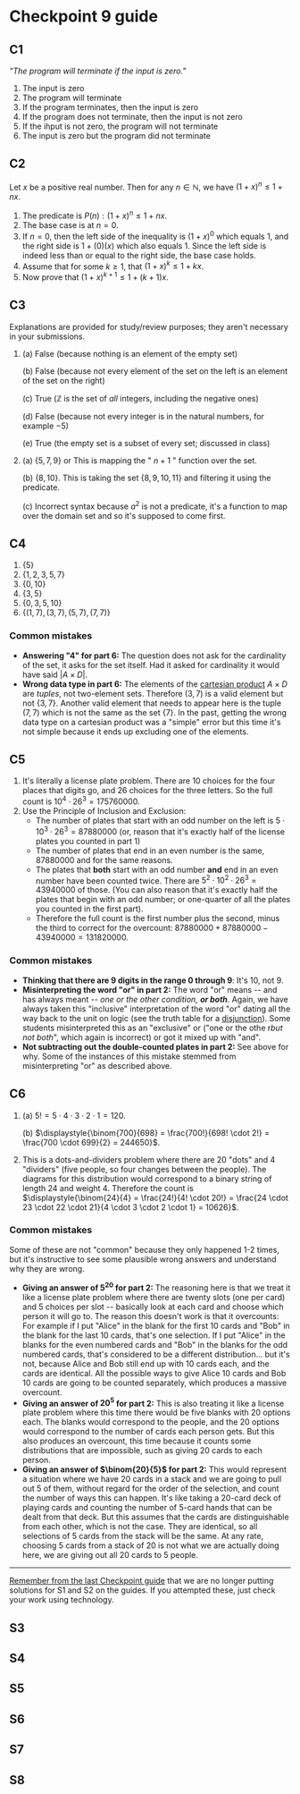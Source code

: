 # Checkpoint 9 guide 

## C1

*"The program will terminate if the input is zero."*

1. The input is zero
2. The program will terminate
3. If the program terminates, then the input is zero 
4. If the program does not terminate, then the input is not zero 
5. If the ihput is not zero, the program will not terminate
6. The input is zero but the program did not terminate
 

## C2

Let $x$ be a positive real number. Then for any $n \in \mathbb{N}$, we have $(1+x)^n \leq 1 + nx$.

1. The predicate is $P(n): (1+x)^n \leq 1 + nx$.
2. The base case is at $n = 0$. 
3. If $n = 0$, then the left side of the inequality is $(1+x)^0$ which equals $1$, and the right side is $1 + (0)(x)$ which also equals $1$. Since the left side is indeed less than or equal to the right side, the base case holds. 
4. Assume that for some $k \geq 1$, that $(1+x)^k \leq 1 + kx$. 
5. Now prove that $(1+x)^{k+1} \leq 1 + (k+1)x$. 


## C3

Explanations are provided for study/review purposes; they aren't necessary in your submissions.

1. (a) False (because nothing is an element of the empty set)

   (b) False (because not every element of the set on the left is an element of the set on the right)

   (c) True ($\mathbb{Z}$ is the set of *all* integers, including the negative ones)

   (d) False (because not every integer is in the natural numbers, for example $-5$)

   (e) True (the empty set is a subset of every set; discussed in class)

2. (a) $\lbrace   5,7,9  \rbrace$ or This is mapping the " $n+1$ " function over the set. 

   (b) $\lbrace  8, 10 \rbrace$. This is taking the set $\lbrace  8,9,10,11 \rbrace$ and filtering it using the predicate. 

   (c) Incorrect syntax because $a^2$ is not a predicate, it's a function to map over the domain set and so it's supposed to come first. 

## C4 

1. $\lbrace  5 \rbrace$
2. $\lbrace  1,2,3,5,7 \rbrace$
3. $\lbrace  0, 10 \rbrace$
4. $\lbrace  3,5 \rbrace$ 
5. $\lbrace  0,3,5,10 \rbrace$
6. $\lbrace (1,7), (3,7), (5,7), (7,7) \rbrace$ 


### Common mistakes

- **Answering "4" for part 6:** The question does not ask for the cardinality of the set, it asks for the set itself. Had it asked for cardinality it would have said $|A \times D|$. 
- **Wrong data type in part 6:** The elements of the [cartesian product](https://publish.obsidian.md/mth225/Sets+and+Functions/Cartesian+product) $A \times D$ are *tuples*, not two-element sets. Therefore $(3,7)$ is a valid element but not $\lbrace 3, 7 \rbrace$. Another valid element that needs to appear here is the tuple $(7,7)$ which is not the same as the set $\lbrace 7 \rbrace$. In the past, getting the wrong data type on a cartesian product was a "simple" error but this time it's not simple because it ends up excluding one of the elements. 

## C5 

1. It's literally a license plate problem. There are 10 choices for the four places that digits go, and 26 choices for the three letters. So the full count is $10^4 \cdot 26^3 = 175760000$. 
2. Use the Principle of Inclusion and Exclusion: 
   - The number of plates that start with an odd number on the left is $5 \cdot 10^3 \cdot 26^3 = 87880000$ (or, reason that it's exactly half of the license plates you counted in part 1)
   - The number of plates that end in an even number is the same, $87880000$ and for the same reasons.
   - The plates that **both** start with an odd number **and** end in an even number have been counted twice. There are $5^2 \cdot 10^2 \cdot 26^3= 43940000$ of those. (You can also reason that it's exactly half the plates that begin with an odd number; or one-quarter of all the plates you counted in the first part).
   - Therefore the full count is the first number plus the second, minus the third to correct for the overcount: $87880000 + 87880000 - 43940000 = 131820000$. 


### Common mistakes 

- **Thinking that there are 9 digits in the range 0 through 9**: It's 10, not 9. 
- **Misinterpreting the word "or" in part 2:** The word "or" means -- and has always meant -- *one or the other condition, **or both***. Again, we have always taken this "inclusive" interpretation of the word "or" dating all the way back to the unit on logic (see the truth table for a [disjunction](https://publish.obsidian.md/mth225/Logic/Disjunction)). Some students misinterpreted this as an "exclusive" or ("one or the othe r*but not both*", which again is incorrect) or got it mixed up with "and". 
- **Not subtracting out the double-counted plates in part 2:** See above for why. Some of the instances of this mistake stemmed from misinterpreting "or" as described above. 

## C6

1. (a) $5! = 5 \cdot 4 \cdot 3 \cdot 2 \cdot 1 = 120$. 

   (b) $\displaystyle{\binom{700}{698} = \frac{700!}{698! \cdot 2!} = \frac{700 \cdot 699}{2} = 244650}$. 

2. This is a dots-and-dividers problem where there are 20 "dots" and 4 "dividers" (five people, so four changes between the people). The diagrams for this distribution would correspond to a binary string of length 24 and weight 4. Therefore the count is $\displaystyle{\binom{24}{4} = \frac{24!}{4! \cdot 20!} = \frac{24 \cdot 23 \cdot 22 \cdot 21}{4 \cdot 3 \cdot 2 \cdot 1} = 10626}$. 

### Common mistakes

Some of these are not "common" because they only happened 1-2 times, but it's instructive to see some plausible wrong answers and understand why they are wrong. 

- **Giving an answer of $5^{20}$ for part 2:** The reasoning here is that we treat it like a license plate problem where there are twenty slots (one per card) and 5 choices per slot -- basically look at each card and choose which person it will go to. The reason this doesn't work is that it overcounts: For example if I put "Alice" in the blank for the first 10 cards and "Bob" in the blank for the last 10 cards, that's one selection. If I put "Alice" in the blanks for the even numbered cards and "Bob" in the blanks for the odd numbered cards, that's considered to be a different distribution... but it's not, because Alice and Bob still end up with 10 cards each, and the cards are identical. All the possible ways to give Alice 10 cards and Bob 10 cards are going to be counted separately, which produces a massive overcount. 
- **Giving an answer of $20^5$ for part 2:** This is also treating it like a license plate problem where this time there would be five blanks with 20 options each. The blanks would correspond to the people, and the 20 options would correspond to the number of cards each person gets. But this also produces an overcount, this time because it counts some distributions that are impossible, such as giving 20 cards to each person. 
- **Giving an answer of $\binom{20}{5}$ for part 2:** This would represent a situation where we have 20 cards in a stack and we are going to pull out 5 of them, without regard for the order of the selection, and count the number of ways this can happen. It's like taking a 20-card deck of playing cards and counting the number of 5-card hands that can be dealt from that deck. But this assumes that the cards are distinguishable from each other, which is not the case. They are identical, so all selections of 5 cards from the stack will be the same. At any rate, choosing 5 cards from a stack of 20 is not what we are actually doing here, we are giving out all 20 cards to 5 people. 

---

[Remember from the last Checkpoint guide](https://github.com/RobertTalbert/discretecs/blob/master/MTH225-Winter2024/assignments/checkpoints/Checkpoint%208%20guide.md) that we are no longer putting solutions for S1 and S2 on the guides. If you attempted these, just check your work using technology.

## S3 

## S4

## S5


## S6


## S7


## S8
